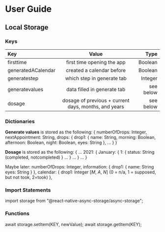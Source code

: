 # User Guide

## Local Storage

### Keys

| Key | Value | Type |
| :------------- | :----------: | -----------: |
| firsttime | first time opening the app | Boolean |
| generatedACalendar | created a calendar before | Boolean |
| generatestep | which step in generate tab | Integer |
| generatevalues | data filled in generate tab | see below |
| dosage | dosage of previous + current days, months, and years | see below |

### Dictionaries
**Generate values** is stored as the following:
{
  numberOfDrops: Integer,
  nextAppointment: String,
  drops: {
    drop1: {
      name: String,
      morning: Boolean,
      afternoon: Boolean,
      night: Boolean,
      eyes: String
    },
    ...
  }
}

**Dosage** is stored as the following:
{
  ...
  2021: {
    January: {
      1: {
        status: String (completed, notcompleted)
      }
      ...
    }
    ...
  }
  ...
}

Maybe later:
numberOfDrops: Integer,
information: {
  drop1: {
    name: String
    eyes: String
  }
},
calendar: {
  drop1: Integer [_M_, _A_, _N_] (0 = n/a, 1 = supposed, but not took, 2=took)
},

### Import Statements
import storage from "@react-native-async-storage/async-storage";

### Functions
await storage.setItem(KEY, newValue);
await storage.getItem(KEY);
